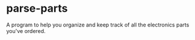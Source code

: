 # parse-parts

A program to help you organize and keep track of all the electronics parts you've ordered.
